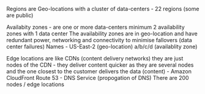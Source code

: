 Regions are Geo-locations with a cluster of data-centers - 22 regions (some are public)

Availabity zones - are one or more data-centers minimum 2 availability zones with 1 data center
The availability zones are in geo-location and have redundant power, networking and connectivity to minimise fallovers (data center failures)
Names - US-East-2 (geo-location) a/b/c/d (availablity zone)

Edge locations are like CDNs (content delivery networks) they are just nodes of the CDN - they deliver content quicker as they are several nodes and the one closest to the customer delivers the data (content) - Amazon CloudFront 
Route 53 - DNS Service (propogation of DNS)
There are 200 nodes / edge locations
